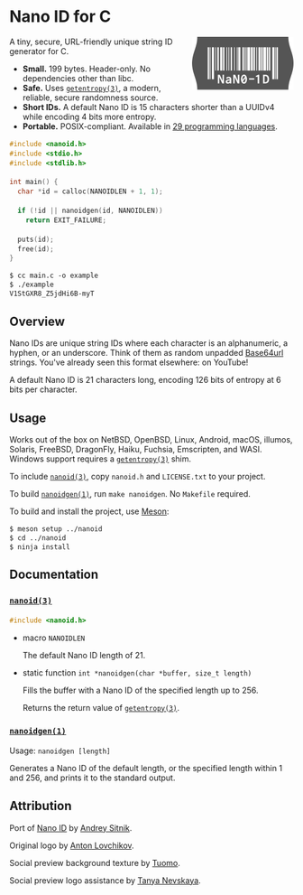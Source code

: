 # Nano ID for C

<img src="logo.svg" align="right" alt="Logo" width="180" height="94">

A tiny, secure, URL-friendly unique string ID generator for C.

- **Small.** 199 bytes. Header-only. No dependencies other than libc.
- **Safe.** Uses [`getentropy(3)`][], a modern, reliable, secure randomness source.
- **Short IDs.** A default Nano ID is 15 characters shorter than a UUIDv4 while
  encoding 4 bits more entropy.
- **Portable.** POSIX-compliant. Available in [29 programming languages][ports].

```c
#include <nanoid.h>
#include <stdio.h>
#include <stdlib.h>

int main() {
  char *id = calloc(NANOIDLEN + 1, 1);

  if (!id || nanoidgen(id, NANOIDLEN))
    return EXIT_FAILURE;

  puts(id);
  free(id);
}
```

```
$ cc main.c -o example
$ ./example
V1StGXR8_Z5jdHi6B-myT
```

[ports]: https://github.com/ai/nanoid#other-programming-languages

## Overview

Nano IDs are unique string IDs where each character is an alphanumeric, a
hyphen, or an underscore. Think of them as random unpadded [Base64url][]
strings. You've already seen this format elsewhere: on YouTube!

A default Nano ID is 21 characters long, encoding 126 bits of entropy at 6 bits
per character.

[Base64url]: https://datatracker.ietf.org/doc/html/rfc4648#section-5

## Usage

Works out of the box on NetBSD, OpenBSD, Linux, Android, macOS, illumos,
Solaris, FreeBSD, DragonFly, Haiku, Fuchsia, Emscripten, and WASI. Windows
support requires a [`getentropy(3)`][] shim.

To include [`nanoid(3)`][], copy `nanoid.h` and `LICENSE.txt` to your project.

To build [`nanoidgen(1)`][], run `make nanoidgen`. No `Makefile` required.

To build and install the project, use [Meson][]:

```
$ meson setup ../nanoid
$ cd ../nanoid
$ ninja install
```

[Meson]: https://meson.build

## Documentation

### [`nanoid(3)`][]

```c
#include <nanoid.h>
```

- macro `NANOIDLEN`

  The default Nano ID length of 21.

- static function `int *nanoidgen(char *buffer, size_t length)`

  Fills the buffer with a Nano ID of the specified length up to 256.

  Returns the return value of [`getentropy(3)`][].

### [`nanoidgen(1)`][]

Usage: `nanoidgen [length]`

Generates a Nano ID of the default length, or the specified length within 1 and
256, and prints it to the standard output.

[`getentropy(3)`]: https://pubs.opengroup.org/onlinepubs/9799919799/functions/getentropy.html
[`nanoid(3)`]: https://lukateras.github.io/nanoid.h/nanoid.3.html
[`nanoidgen(1)`]: https://lukateras.github.io/nanoid.h/nanoidgen.1.html

## Attribution

Port of [Nano ID](https://github.com/ai/nanoid) by [Andrey Sitnik](https://sitnik.ru).

Original logo by [Anton Lovchikov](https://github.com/antiflasher).

Social preview background texture by [Tuomo](https://x.com/tuomodesign).

Social preview logo assistance by [Tanya Nevskaya](https://github.com/unparalloser).
